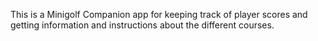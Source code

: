 This is a Minigolf Companion app for keeping track of player scores and
getting information and instructions about the different courses.
